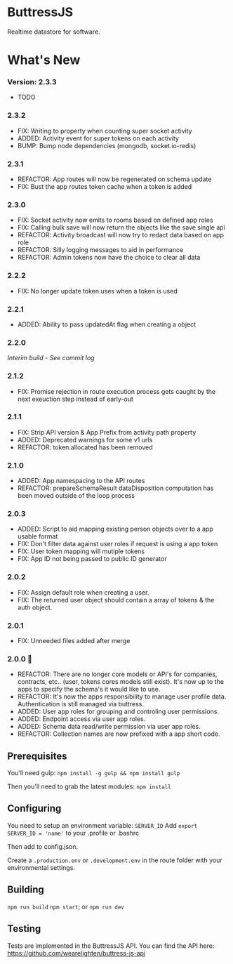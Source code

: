 # ButtressJS
Realtime datastore for software.

# What's New
### Version: 2.3.3
- TODO
### 2.3.2
- FIX: Writing to property when counting super socket activity
- ADDED: Activity event for super tokens on each activity
- BUMP: Bump node dependencies (mongodb, socket.io-redis)
### 2.3.1
- REFACTOR: App routes will now be regenerated on schema update
- FIX: Bust the app routes token cache when a token is added
### 2.3.0
- FIX: Socket activity now emits to rooms based on defined app roles
- FIX: Calling bulk save will now return the objects like the save single api
- REFACTOR: Activity broadcast will now try to redact data based on app role
- REFACTOR: Silly logging messages to aid in performance
- REFACTOR: Admin tokens now have the choice to clear all data
### 2.2.2
- FIX: No longer update token.uses when a token is used
### 2.2.1
- ADDED: Ability to pass updatedAt flag when creating a object
### 2.2.0
*Interim build - See commit log*
### 2.1.2
- FIX: Promise rejection in route execution process gets caught by the next exeuction step instead of early-out
### 2.1.1
- FIX: Strip API version & App Prefix from activity path property
- ADDED: Deprecated warnings for some v1 urls
- REFACTOR: token.allocated has been removed
### 2.1.0
- ADDED: App namespacing to the API routes
- REFACTOR: prepareSchemaResult dataDisposition computation has been moved outside of the loop process
### 2.0.3
- ADDED: Script to aid mapping existing person objects over to a app usable format
- FIX: Don't filter data against user roles if request is using a app token
- FIX: User token mapping will mutiple tokens
- FIX: App ID not being passed to public ID generator
### 2.0.2
- FIX: Assign default role when creating a user.
- FIX: The returned user object should contain a array of tokens & the auth object.
### 2.0.1
- FIX: Unneeded files added after merge
### 2.0.0 :tada:
- REFACTOR: There are no longer core models or API's for companies, contracts, etc.. (user, tokens cores models still exist). It's now up to the apps to specify the schema's it would like to use. 
- REFACTOR: It's now the apps responsibility to manage user profile data. Authentication is still managed via buttress.
- ADDED: User app roles for grouping and controling user permissions.
- ADDED: Endpoint access via user app roles.
- ADDED: Schema data read/write permission via user app roles.
- REFACTOR: Collection names are now prefixed with a app short code.

## Prerequisites ##
You'll need gulp:
`npm install -g gulp && npm install gulp`

Then you'll need to grab the latest modules:
`npm install`
## Configuring ##
You need to setup an environment variable: `SERVER_ID`
Add `export SERVER_ID = 'name'` to your .profile or .bashrc

Then add to config.json.

Create a `.production.env` or `.development.env` in the route folder with your environmental settings.

## Building ##
`npm run build`
`npm start`; or
`npm run dev`
## Testing ##
Tests are implemented in the ButtressJS API.
You can find the API here: https://github.com/wearelighten/buttress-js-api
